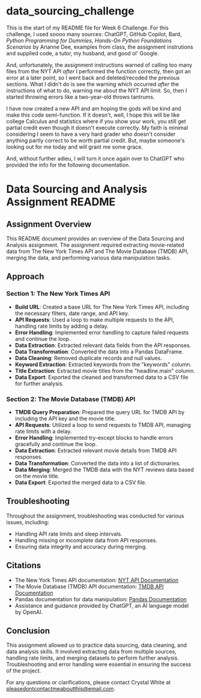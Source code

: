 # data_sourcing_challenge
This is the start of my README file for Week 6 Challenge. For this challenge, I used soooo many sources: ChatGPT, GitHub Copilot, Bard, _Python Programming for Dummies_, _Hands-On Python Foundations Scenarios_ by Arianne Dee, examples from class, the assignment instrutions and supplied code, a tutor, my husband, and good ol' Google. 

And, unfortunately, the assignment instructions warned of calling too many files from the NYT API _after_ I performed the function correctly, then got an error at a later point, so I went back and deleted/recoded the previous sections. What I didn't do is see the warning which occurred _after_ the instructions of what to do, warning me about the NYT API limit. So, then I started throwing errors like a two-year-old throws tantrums.

I have now created a new API and am hoping the gods will be kind and make this code semi-function. If it doesn't, well, I hope this will be like college Calculus and statistics where if you show your work, you still get partial credit even though it doesn't execute correctly. My faith is minimal considering I seem to have a very hard grader who doesn't consider anything partly correct to be worth partial credit. But, maybe someone's looking out for me today and will grant me some grace.

And, without further adieu, I will turn it once again over to ChatGPT who provided the info for the following documentation.

# Data Sourcing and Analysis Assignment README

## Assignment Overview

This README document provides an overview of the Data Sourcing and Analysis assignment. The assignment required extracting movie-related data from The New York Times API and The Movie Database (TMDB) API, merging the data, and performing various data manipulation tasks.

## Approach

### Section 1: The New York Times API

- **Build URL**: Created a base URL for The New York Times API, including the necessary filters, date range, and API key.
- **API Requests**: Used a loop to make multiple requests to the API, handling rate limits by adding a delay.
- **Error Handling**: Implemented error handling to capture failed requests and continue the loop.
- **Data Extraction**: Extracted relevant data fields from the API responses.
- **Data Transformation**: Converted the data into a Pandas DataFrame.
- **Data Cleaning**: Removed duplicate records and null values.
- **Keyword Extraction**: Extracted keywords from the "keywords" column.
- **Title Extraction**: Extracted movie titles from the "headline.main" column.
- **Data Export**: Exported the cleaned and transformed data to a CSV file for further analysis.

### Section 2: The Movie Database (TMDB) API

- **TMDB Query Preparation**: Prepared the query URL for TMDB API by including the API key and the movie title.
- **API Requests**: Utilized a loop to send requests to TMDB API, managing rate limits with a delay.
- **Error Handling**: Implemented try-except blocks to handle errors gracefully and continue the loop.
- **Data Extraction**: Extracted relevant movie details from TMDB API responses.
- **Data Transformation**: Converted the data into a list of dictionaries.
- **Data Merging**: Merged the TMDB data with the NYT reviews data based on the movie title.
- **Data Export**: Exported the merged data to a CSV file.

## Troubleshooting

Throughout the assignment, troubleshooting was conducted for various issues, including:
- Handling API rate limits and sleep intervals.
- Handling missing or incomplete data from API responses.
- Ensuring data integrity and accuracy during merging.

## Citations

- The New York Times API documentation: [NYT API Documentation](https://developer.nytimes.com/apis)
- The Movie Database (TMDB) API documentation: [TMDB API Documentation](https://developers.themoviedb.org/3/getting-started/introduction)
- Pandas documentation for data manipulation: [Pandas Documentation](https://pandas.pydata.org/docs/)
- Assistance and guidance provided by ChatGPT, an AI language model by OpenAI.

## Conclusion

This assignment allowed us to practice data sourcing, data cleaning, and data analysis skills. It involved extracting data from multiple sources, handling rate limits, and merging datasets to perform further analysis. Troubleshooting and error handling were essential in ensuring the success of the project.

For any questions or clarifications, please contact Crystal White at pleasedontcontactmeaboutthis@email.com.
